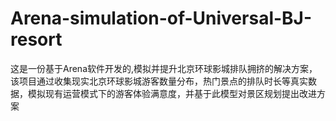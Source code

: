 # Arena-simulation-of-Universal-BJ-resort
这是一份基于Arena软件开发的,模拟并提升北京环球影城排队拥挤的解决方案，该项目通过收集现实北京环球影城游客数量分布，热门景点的排队时长等真实数据，模拟现有运营模式下的游客体验满意度，并基于此模型对景区规划提出改进方案
